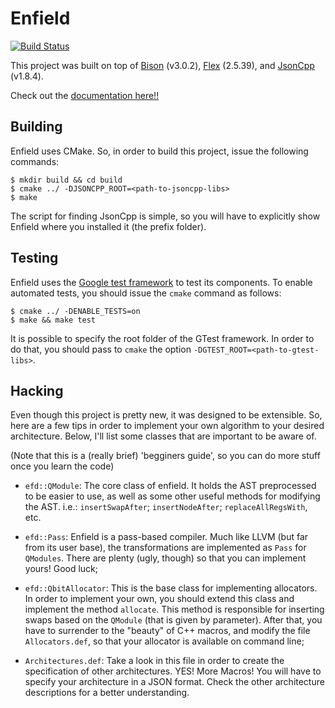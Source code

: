 # Enfield

[![Build Status](https://travis-ci.org/ysiraichi/enfield.svg?branch=master)](https://travis-ci.org/ysiraichi/enfield)

This project was built on top of [Bison](https://www.gnu.org/software/bison/) (v3.0.2),
[Flex](https://github.com/westes/flex) (2.5.39),
and [JsonCpp](https://github.com/open-source-parsers/jsoncpp) (v1.8.4).

Check out the [documentation here!!](https://ysiraichi.github.io/enfield/)

## Building

Enfield uses CMake. So, in order to build this project, issue the following commands:

```
$ mkdir build && cd build
$ cmake ../ -DJSONCPP_ROOT=<path-to-jsoncpp-libs>
$ make
```

The script for finding JsonCpp is simple, so you will have to explicitly show Enfield
where you installed it (the prefix folder).

## Testing

Enfield uses the [Google test framework](https://github.com/google/googletest)
to test its components.
To enable automated tests, you should issue the ```cmake``` command as follows:

```
$ cmake ../ -DENABLE_TESTS=on
$ make && make test
```

It is possible to specify the root folder of the GTest framework. In order to do that,
you should pass to ```cmake``` the option ```-DGTEST_ROOT=<path-to-gtest-libs>```.

## Hacking

Even though this project is pretty new, it was designed to be extensible. So, here are
a few tips in order to implement your own algorithm to your desired architecture.
Below, I'll list some classes that are important to be aware of.

(Note that this is a (really brief) 'begginers guide', so you can do more stuff once
you learn the code)

* ```efd::QModule```: The core class of enfield. It holds the AST preprocessed to be
easier to use, as well as some other useful methods for modifying the AST.
i.e.: ```insertSwapAfter```; ```insertNodeAfter```; ```replaceAllRegsWith```, etc.

* ```efd::Pass```: Enfield is a pass-based compiler.
Much like LLVM (but far from its user base), the transformations are implemented as
```Pass``` for ```QModules```.
There are plenty (ugly, though) so that you can implement yours!
Good luck;

* ```efd::QbitAllocator```: This is the base class for implementing allocators.
In order to implement your own, you should extend this class and implement the method
```allocate```.
This method is responsible for inserting swaps based on the ```QModule``` (that is
given by parameter).
After that, you have to surrender to the "beauty" of C++ macros, and modify the file
```Allocators.def```, so that your allocator is available on command line;

* ```Architectures.def```: Take a look in this file in order to create the specification
of other architectures.
YES!
More Macros!
You will have to specify your architecture in a JSON format.
Check the other architecture descriptions for a better understanding.
